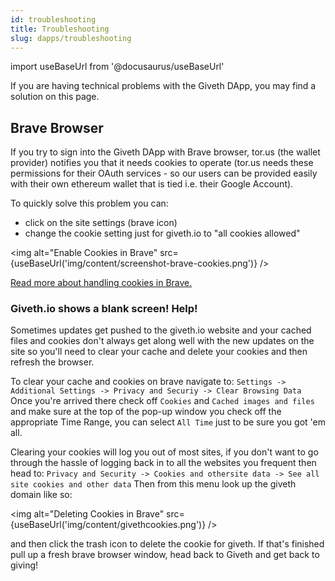 ```yaml
---
id: troubleshooting
title: Troubleshooting
slug: dapps/troubleshooting
---
```

import useBaseUrl from '@docusaurus/useBaseUrl'


If you are having technical problems with the Giveth DApp, you may find a solution on this page.

## Brave Browser

If you try to sign into the Giveth DApp with Brave browser, tor.us (the wallet provider) notifies you that it needs cookies to operate (tor.us needs these permissions for their OAuth services - so our users can be provided easily with their own ethereum wallet that is tied i.e. their Google Account).

To quickly solve this problem you can:

- click on the site settings (brave icon)
- change the cookie setting just for giveth.io to "all cookies allowed"

<img
  alt="Enable Cookies in Brave"
  src={useBaseUrl('img/content/screenshot-brave-cookies.png')}
/>

[Read more about handling cookies in Brave.](https://support.brave.com/hc/en-us/articles/360050634931-How-Do-I-Manage-Cookies-In-Brave-)

### Giveth.io shows a blank screen! Help!

Sometimes updates get pushed to the giveth.io website and your cached files and cookies don't always get along well with the new updates on the site so you'll need to clear your cache and delete your cookies and then refresh the browser.

To clear your cache and cookies on brave navigate to: ``Settings -> Additional Settings -> Privacy and Securiy -> Clear Browsing Data `` Once you're arrived there check off `Cookies` and `Cached images and files` and make sure at the top of the pop-up window you check off the appropriate Time Range, you can select `All Time` just to be sure you got 'em all.

Clearing your cookies will log you out of most sites, if you don't want to go through the hassle of logging back in to all the websites you frequent then head to: ``Privacy and Security -> Cookies and othersite data -> See all site cookies and other data`` Then from this menu look up the giveth domain like so:

<img alt="Deleting Cookies in Brave" src={useBaseUrl('img/content/givethcookies.png')} />

and then click the trash icon to delete the cookie for giveth. If that's finished pull up a fresh brave browser window, head back to Giveth and get back to giving!
